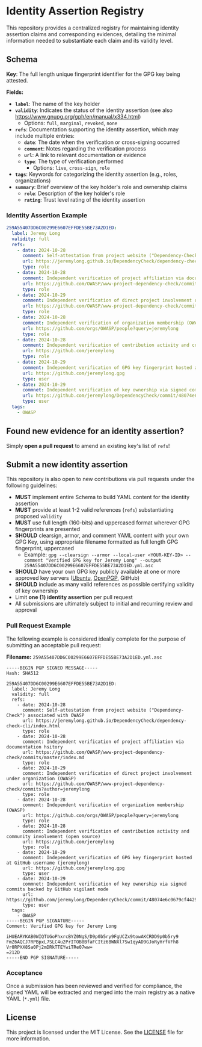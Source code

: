 # Identity Assertion Registry

This repository provides a centralized registry for maintaining identity assertion claims and corresponding evidences, detailing the minimal information needed to substantiate each claim and its validity level.

## Schema
**Key**: The full length unique fingerprint identifier for the GPG key being attested.

**Fields:**
- **`label`**: The name of the key holder
- **`validity`**: Indicates the status of the identity assertion (see also https://www.gnupg.org/gph/en/manual/x334.html)
  - Options: `full`, `marginal`, `revoked`, `none`
- **`refs`**: Documentation supporting the identity assertion, which may include multiple entries:
  - **`date`**: The date when the verification or cross-signing occurred
  - **`comment`**: Notes regarding the verification process
  - **`url`**: A link to relevant documentation or evidence
  - **`type`**: The type of verification performed
    - Options: `live`, `cross-sign`, `role`
- **`tags`**: Keywords for categorizing the identity assertion (e.g., roles, organizations)
- **`summary`**: Brief overview of the key holder's role and ownership claims
  - **`role`**: Description of the key holder's role
  - **`rating`**: Trust level rating of the identity assertion

### Identity Assertion Example

```yaml
259A55407DD6C00299E6607EFFDE55BE73A2D1ED:
  label: Jeremy Long
  validity: full
  refs:
    - date: 2024-10-28
      comment: Self-attestation from project website ("Dependency-Check") associated with OWASP
      url: https://jeremylong.github.io/DependencyCheck/dependency-check-cli/index.html
      type: role
    - date: 2024-10-28
      comment: Independent verification of project affiliation via documentation hsitory
      url: https://github.com/OWASP/www-project-dependency-check/commits/master/index.md
      type: role
    - date: 2024-10-29
      comment: Independent verification of direct project involvement under organization (OWASP)
      url: https://github.com/OWASP/www-project-dependency-check/commits?author=jeremylong
      type: role
    - date: 2024-10-28
      comment: Independent verification of organization membership (OWASP)
      url: https://github.com/orgs/OWASP/people?query=jeremylong
      type: role
    - date: 2024-10-28
      comment: Independent verification of contribution activity and community involvement (open source)
      url: https://github.com/jeremylong
      type: role
    - date: 2024-10-29
      comment: Independent verification of GPG key fingerprint hosted at GitHub username (jeremylong)
      url: https://github.com/jeremylong.gpg
      type: user
    - date: 2024-10-29
      commnet: Independent verification of key ownership via signed commits backed by GitHub vigilant mode
      url: https://github.com/jeremylong/DependencyCheck/commit/48074e6c0679cf4429f80292e3234f328fc870e9
      type: user
  tags:
    - OWASP
```

## Found new evidence for an identity assertion?
Simply **open a pull request** to amend an existing key's list of `refs`!

## Submit a new identity assertion
This repository is also open to new contributions via pull requests under the following guidelines:

- **MUST** implement entire Schema to build YAML content for the identity assertion
- **MUST** provide at least 1-2 valid references (`refs`) substantiating proposed `validity`
- **MUST** use full length (160-bits) and uppercased format wherever GPG fingerprints are presented
- **SHOULD** clearsign, armor, and comment YAML content with your own GPG Key, using appropriate filename formatted as full length GPG fingerprint, uppercased
  - Example: `gpg --clearsign --armor --local-user <YOUR-KEY-ID> --comment "Verified GPG key for Jeremy Long" --output 259A55407DD6C00299E6607EFFDE55BE73A2D1ED.yml.asc`
- **SHOULD** have your own GPG key publicly available at one or more approved key servers ([Ubuntu](https://keyserver.ubuntu.com/), [OpenPGP](https://keys.openpgp.org/), GitHub)
- **SHOULD** include as many valid references as possible certifying validity of key ownership
- Limit **one (1) identity assertion** per pull request
- All submissions are ultimately subject to initial and recurring review and approval

### Pull Request Example
The following example is considered ideally complete for the purpose of submitting an acceptable pull request:

**Filename:** `259A55407DD6C00299E6607EFFDE55BE73A2D1ED.yml.asc`

```
-----BEGIN PGP SIGNED MESSAGE-----
Hash: SHA512

259A55407DD6C00299E6607EFFDE55BE73A2D1ED:
  label: Jeremy Long
  validity: full
  refs:
    - date: 2024-10-28
      comment: Self-attestation from project website ("Dependency-Check") associated with OWASP
      url: https://jeremylong.github.io/DependencyCheck/dependency-check-cli/index.html
      type: role
    - date: 2024-10-28
      comment: Independent verification of project affiliation via documentation hsitory
      url: https://github.com/OWASP/www-project-dependency-check/commits/master/index.md
      type: role
    - date: 2024-10-29
      comment: Independent verification of direct project involvement under organization (OWASP)
      url: https://github.com/OWASP/www-project-dependency-check/commits?author=jeremylong
      type: role
    - date: 2024-10-28
      comment: Independent verification of organization membership (OWASP)
      url: https://github.com/orgs/OWASP/people?query=jeremylong
      type: role
    - date: 2024-10-28
      comment: Independent verification of contribution activity and community involvement (open source)
      url: https://github.com/jeremylong
      type: role
    - date: 2024-10-29
      comment: Independent verification of GPG key fingerprint hosted at GitHub username (jeremylong)
      url: https://github.com/jeremylong.gpg
      type: user
    - date: 2024-10-29
      commnet: Independent verification of key ownership via signed commits backed by GitHub vigilant mode
      url: https://github.com/jeremylong/DependencyCheck/commit/48074e6c0679cf4429f80292e3234f328fc870e9
      type: user
  tags:
    - OWASP
-----BEGIN PGP SIGNATURE-----
Comment: Verified GPG key for Jeremy Long

iHUEARYKAB0WIQTUGoPhxrcBYZ0NgS/D9p0b5ry9FgUCZx9towAKCRDD9p0b5ry9
FmZ6AQCJ7RPBpxL7SLC4u2PrITOB0BfaFCItz6BWNXl7Sw1qyAD9GJoRyHrfVFh8
Vr0RPXX8Sa0Pj2mDRkTTEYwiTRe07ww=
=212D
-----END PGP SIGNATURE-----
```

### Acceptance
Once a submission has been reviewed and verified for compliance, the signed YAML will be extracted and merged into the main registry as a native YAML (`*.yml`) file.

## License

This project is licensed under the MIT License. See the [LICENSE](LICENSE) file for more information.
